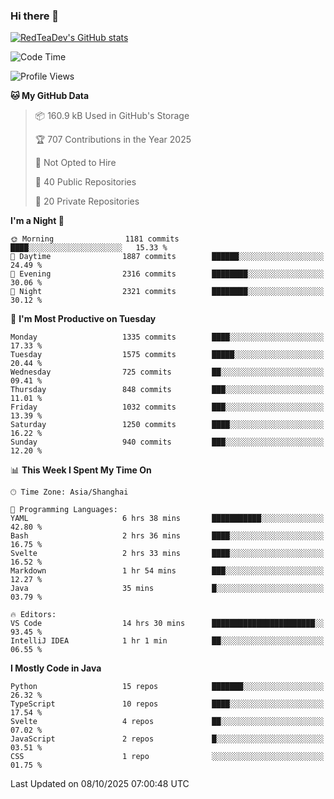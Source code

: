 ### Hi there 👋

<!--
**RedTeaDev/RedTeaDev** is a ✨ _special_ ✨ repository because its `README.md` (this file) appears on your GitHub profile.

Here are some ideas to get you started:

- 🔭 I’m currently working on ...
- 🌱 I’m currently learning ...
- 👯 I’m looking to collaborate on ...
- 🤔 I’m looking for help with ...
- 💬 Ask me about ...
- 📫 How to reach me: ...
- 😄 Pronouns: ...
- ⚡ Fun fact: ...
-->

<!--
[![wakatime](https://wakatime.com/badge/user/6b101ed0-04c0-4490-9283-eb61f2efff96.svg)](https://wakatime.com/@6b101ed0-04c0-4490-9283-eb61f2efff96)
!-->

[![RedTeaDev's GitHub stats](https://github-readme-stats.vercel.app/api?username=RedTeaDev\&include_all_commits=true)](https://github.com/anuraghazra/github-readme-stats)
<!--
[![willianrod's wakatime stats](https://github-readme-stats.vercel.app/api/wakatime?username=RedTeaDev)](https://github.com/anuraghazra/github-readme-stats)
!-->
<!--START_SECTION:waka-->
![Code Time](http://img.shields.io/badge/Code%20Time-3%2C551%20hrs%2052%20mins-blue)

![Profile Views](http://img.shields.io/badge/Profile%20Views-0-blue)

**🐱 My GitHub Data** 

> 📦 160.9 kB Used in GitHub's Storage 
 > 
> 🏆 707 Contributions in the Year 2025
 > 
> 🚫 Not Opted to Hire
 > 
> 📜 40 Public Repositories 
 > 
> 🔑 20 Private Repositories 
 > 
**I'm a Night 🦉** 

```text
🌞 Morning                1181 commits        ████░░░░░░░░░░░░░░░░░░░░░   15.33 % 
🌆 Daytime                1887 commits        ██████░░░░░░░░░░░░░░░░░░░   24.49 % 
🌃 Evening                2316 commits        ████████░░░░░░░░░░░░░░░░░   30.06 % 
🌙 Night                  2321 commits        ████████░░░░░░░░░░░░░░░░░   30.12 % 
```
📅 **I'm Most Productive on Tuesday** 

```text
Monday                   1335 commits        ████░░░░░░░░░░░░░░░░░░░░░   17.33 % 
Tuesday                  1575 commits        █████░░░░░░░░░░░░░░░░░░░░   20.44 % 
Wednesday                725 commits         ██░░░░░░░░░░░░░░░░░░░░░░░   09.41 % 
Thursday                 848 commits         ███░░░░░░░░░░░░░░░░░░░░░░   11.01 % 
Friday                   1032 commits        ███░░░░░░░░░░░░░░░░░░░░░░   13.39 % 
Saturday                 1250 commits        ████░░░░░░░░░░░░░░░░░░░░░   16.22 % 
Sunday                   940 commits         ███░░░░░░░░░░░░░░░░░░░░░░   12.20 % 
```


📊 **This Week I Spent My Time On** 

```text
🕑︎ Time Zone: Asia/Shanghai

💬 Programming Languages: 
YAML                     6 hrs 38 mins       ███████████░░░░░░░░░░░░░░   42.80 % 
Bash                     2 hrs 36 mins       ████░░░░░░░░░░░░░░░░░░░░░   16.75 % 
Svelte                   2 hrs 33 mins       ████░░░░░░░░░░░░░░░░░░░░░   16.52 % 
Markdown                 1 hr 54 mins        ███░░░░░░░░░░░░░░░░░░░░░░   12.27 % 
Java                     35 mins             █░░░░░░░░░░░░░░░░░░░░░░░░   03.79 % 

🔥 Editors: 
VS Code                  14 hrs 30 mins      ███████████████████████░░   93.45 % 
IntelliJ IDEA            1 hr 1 min          ██░░░░░░░░░░░░░░░░░░░░░░░   06.55 % 
```

**I Mostly Code in Java** 

```text
Python                   15 repos            ███████░░░░░░░░░░░░░░░░░░   26.32 % 
TypeScript               10 repos            ████░░░░░░░░░░░░░░░░░░░░░   17.54 % 
Svelte                   4 repos             ██░░░░░░░░░░░░░░░░░░░░░░░   07.02 % 
JavaScript               2 repos             █░░░░░░░░░░░░░░░░░░░░░░░░   03.51 % 
CSS                      1 repo              ░░░░░░░░░░░░░░░░░░░░░░░░░   01.75 % 
```




 Last Updated on 08/10/2025 07:00:48 UTC
<!--END_SECTION:waka-->


